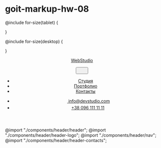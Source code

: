 # goit-markup-hw-08

@include for-size(tablet) {

}

@include for-size(desktop) {

}

<div class="container">
      <header class="header header-container">
        <div class="container"><nav class="nav">
          <a href="./">
            <p class="logo"><span class="logo-accent">Web</span>Studio</p>
          </a>
          <button type="button" aria-controls="menu-container" class="burger-btn is-open" data-menu-button>
            <svg width="24" height="16" aria-label="mobile-menu-switcher" class="burger-btn-icon">
              <use class="close-burger-icon" href="./svg/sprite.svg#burger-btn" />
              <use class="burger-icon" href="./svg/sprite.svg#close-burger-btn" />
          </svg>
          </button>
          <div class="menu" id="menu-container" data-menu>
            <ul class="nav-list">
              <li class="nav-item"><a href="./" class="nav-link current">Студия</a></li>
              <li class="nav-item"><a href="./portfolio.html" class="nav-link">Портфолио</a></li>
              <li class="nav-item"><a href="#our-team" class="nav-link">Контакты</a></li>
            </ul>
            <ul class="contacts-list">
              <li class="contacts-item">
                <a href="mailto:info@devstudio.com" class="contacts-link">
                  <svg class="contacts-icon mail-icon" width="19" height="15">
                    <use href="./svg/sprite.svg#mail-icon" />
                  </svg>
                  <span class="contacts-text">info@devstudio.com</span>
                </a>
              </li>
              <li class="contacts-item contact-tel">
                <a href="tel:+380961111111" class="contacts-link">
                  <svg class="contacts-icon tel-icon" width="15" height="19">
                    <use href="./svg/sprite.svg#tel-icon" />
                  </svg><span class="contacts-text">+38 096 111 11 11</span></a>
              </li>
            </ul>
          </div>
        </nav>
      </div>
    </header>
    </div>

@import "./components/header/header";
@import "./components/header/header-logo";
@import "./components/header/nav";
@import "./components/header/header-contacts";
